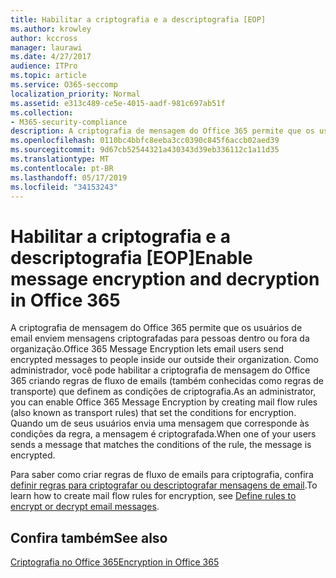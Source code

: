 ```yaml
---
title: Habilitar a criptografia e a descriptografia [EOP]
ms.author: krowley
author: kccross
manager: laurawi
ms.date: 4/27/2017
audience: ITPro
ms.topic: article
ms.service: O365-seccomp
localization_priority: Normal
ms.assetid: e313c489-ce5e-4015-aadf-981c697ab51f
ms.collection:
- M365-security-compliance
description: A criptografia de mensagem do Office 365 permite que os usuários de email enviem mensagens criptografadas para pessoas dentro ou fora da organização. Como administrador, você pode habilitar a criptografia de mensagem do Office 365 criando regras de fluxo de emails (também conhecidas como regras de transporte) que definem as condições de criptografia.
ms.openlocfilehash: 0110bc4bbfc8eeba3cc0390c845f6accb02aed39
ms.sourcegitcommit: 9d67cb52544321a430343d39eb336112c1a11d35
ms.translationtype: MT
ms.contentlocale: pt-BR
ms.lasthandoff: 05/17/2019
ms.locfileid: "34153243"
---
```

# <a name="enable-message-encryption-and-decryption-in-office-365"></a><span data-ttu-id="dd068-104">Habilitar a criptografia e a descriptografia [EOP]</span><span class="sxs-lookup"><span data-stu-id="dd068-104">Enable message encryption and decryption in Office 365</span></span>

<span data-ttu-id="dd068-105">A criptografia de mensagem do Office 365 permite que os usuários de email enviem mensagens criptografadas para pessoas dentro ou fora da organização.</span><span class="sxs-lookup"><span data-stu-id="dd068-105">Office 365 Message Encryption lets email users send encrypted messages to people inside our outside their organization.</span></span> <span data-ttu-id="dd068-106">Como administrador, você pode habilitar a criptografia de mensagem do Office 365 criando regras de fluxo de emails (também conhecidas como regras de transporte) que definem as condições de criptografia.</span><span class="sxs-lookup"><span data-stu-id="dd068-106">As an administrator, you can enable Office 365 Message Encryption by creating mail flow rules (also known as transport rules) that set the conditions for encryption.</span></span> <span data-ttu-id="dd068-107">Quando um de seus usuários envia uma mensagem que corresponde às condições da regra, a mensagem é criptografada.</span><span class="sxs-lookup"><span data-stu-id="dd068-107">When one of your users sends a message that matches the conditions of the rule, the message is encrypted.</span></span>
  
<span data-ttu-id="dd068-108">Para saber como criar regras de fluxo de emails para criptografia, confira [definir regras para criptografar ou descriptografar mensagens de email](https://go.microsoft.com/fwlink/p/?LinkID=402846).</span><span class="sxs-lookup"><span data-stu-id="dd068-108">To learn how to create mail flow rules for encryption, see [Define rules to encrypt or decrypt email messages](https://go.microsoft.com/fwlink/p/?LinkID=402846).</span></span>
  
## <a name="see-also"></a><span data-ttu-id="dd068-109">Confira também</span><span class="sxs-lookup"><span data-stu-id="dd068-109">See also</span></span>

[<span data-ttu-id="dd068-110">Criptografia no Office 365</span><span class="sxs-lookup"><span data-stu-id="dd068-110">Encryption in Office 365</span></span>](https://go.microsoft.com/fwlink/p/?LinkID=392525)


